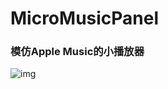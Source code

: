 # MicroMusicPanel

### 模仿Apple Music的小播放器
![img](https://github.com/ChardCur/MicroMusicPanel/MicroMusicPanel.gif)
